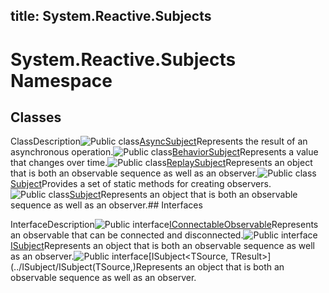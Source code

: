 title: System.Reactive.Subjects
---
# System.Reactive.Subjects Namespace

## Classes

ClassDescription![Public class](https://reactiveui.net/assets/img/Hh212009.pubclass(en-us,VS.103).gif "Public class")[AsyncSubject<T>](../AsyncSubject/AsyncSubject(T).md)Represents the result of an asynchronous operation.![Public class](https://reactiveui.net/assets/img/Hh212009.pubclass(en-us,VS.103).gif "Public class")[BehaviorSubject<T>](../BehaviorSubject/BehaviorSubject(T).md)Represents a value that changes over time.![Public class](https://reactiveui.net/assets/img/Hh212009.pubclass(en-us,VS.103).gif "Public class")[ReplaySubject<T>](../ReplaySubject/ReplaySubject(T).md)Represents an object that is both an observable sequence as well as an observer.![Public class](https://reactiveui.net/assets/img/Hh212009.pubclass(en-us,VS.103).gif "Public class")[Subject](../Subject/Subject.md)Provides a set of static methods for creating observers.![Public class](https://reactiveui.net/assets/img/Hh212009.pubclass(en-us,VS.103).gif "Public class")[Subject<T>](../Subject/Subject(T))Represents an object that is both an observable sequence as well as an observer.## Interfaces

InterfaceDescription![Public interface](https://reactiveui.net/assets/img/Hh212009.pubinterface(en-us,VS.103).gif "Public interface")[IConnectableObservable<T>](../IConnectableObservable/IConnectableObservable(T).md)Represents an observable that can be connected and disconnected.![Public interface](https://reactiveui.net/assets/img/Hh212009.pubinterface(en-us,VS.103).gif "Public interface")[ISubject<T>](../ISubject/ISubject(T).md)Represents an object that is both an observable sequence as well as an observer.![Public interface](https://reactiveui.net/assets/img/Hh212009.pubinterface(en-us,VS.103).gif "Public interface")[ISubject<TSource, TResult>](../ISubject/ISubject(TSource,)Represents an object that is both an observable sequence as well as an observer.

